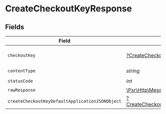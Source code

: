 # CreateCheckoutKeyResponse


## Fields

| Field                                                                                                          | Type                                                                                                           | Required                                                                                                       | Description                                                                                                    |
| -------------------------------------------------------------------------------------------------------------- | -------------------------------------------------------------------------------------------------------------- | -------------------------------------------------------------------------------------------------------------- | -------------------------------------------------------------------------------------------------------------- |
| `checkoutKey`                                                                                                  | [?CreateCheckoutKeyCheckoutKey](../../models/operations/CreateCheckoutKeyCheckoutKey.md)                       | :heavy_minus_sign:                                                                                             | The checkout key.                                                                                              |
| `contentType`                                                                                                  | *string*                                                                                                       | :heavy_check_mark:                                                                                             | N/A                                                                                                            |
| `statusCode`                                                                                                   | *int*                                                                                                          | :heavy_check_mark:                                                                                             | N/A                                                                                                            |
| `rawResponse`                                                                                                  | [\Psr\Http\Message\ResponseInterface](https://www.php-fig.org/psr/psr-7/#33-psrhttpmessageresponseinterface)   | :heavy_minus_sign:                                                                                             | N/A                                                                                                            |
| `createCheckoutKeyDefaultApplicationJSONObject`                                                                | [?CreateCheckoutKeyDefaultApplicationJSON](../../models/operations/CreateCheckoutKeyDefaultApplicationJSON.md) | :heavy_minus_sign:                                                                                             | Error response.                                                                                                |
